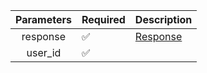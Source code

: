 |  Parameters  | Required           | Description             |
|:------------:|--------------------|-------------------------|
|   response   | :white_check_mark: | [Response](Response.md) |
|   user_id    | :white_check_mark: |                         |